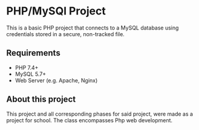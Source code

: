 # PHP/MySQl Project

This is a basic PHP project that connects to a MySQL database using credentials stored in a
secure, non-tracked file.

## Requirements 

* PHP 7.4+
* MySQL 5.7+ 
* Web Server (e.g. Apache, Nginx)

## About this project

This project and all corresponding phases for said project, were made as a project for school. The class encompasses Php web development. 
